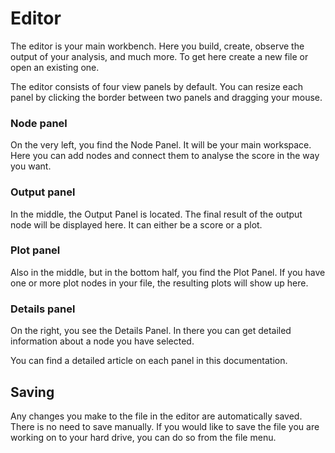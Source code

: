 # Editor

<framed-gif path="/imgs/editor.png"></framed-gif>

The editor is your main workbench. Here you build, create, observe the output of your analysis, and much more. To get here create a <nuxt-link to="/docs/dashboard/files#create-a-file">new file</nuxt-link> or open an existing one.

The editor consists of four view panels by default. You can resize each panel by clicking the border between two panels and dragging your mouse.
### Node panel
On the very left, you find the Node Panel. It will be your main workspace. Here you can add nodes and connect them to analyse the score in the way you want.
### Output panel
In the middle, the Output Panel is located. The final result of the output node will be displayed here. It can either be a score or a plot.
### Plot panel
Also in the middle, but in the bottom half, you find the Plot Panel. If you have one or more <nuxt-link to="/docs/nodes">plot nodes</nuxt-link> in your file, the resulting plots will show up here.
### Details panel
On the right, you see the Details Panel. In there you can get detailed information about a node you have selected.

You can find a detailed article on each panel in this documentation.

## Saving
Any changes you make to the file in the editor are automatically saved. There is no need to save manually. If you would like to save the file you are working on to your hard drive, you can do so from the <nuxt-link to="/docs/editor/menu#export">file menu</nuxt-link>.